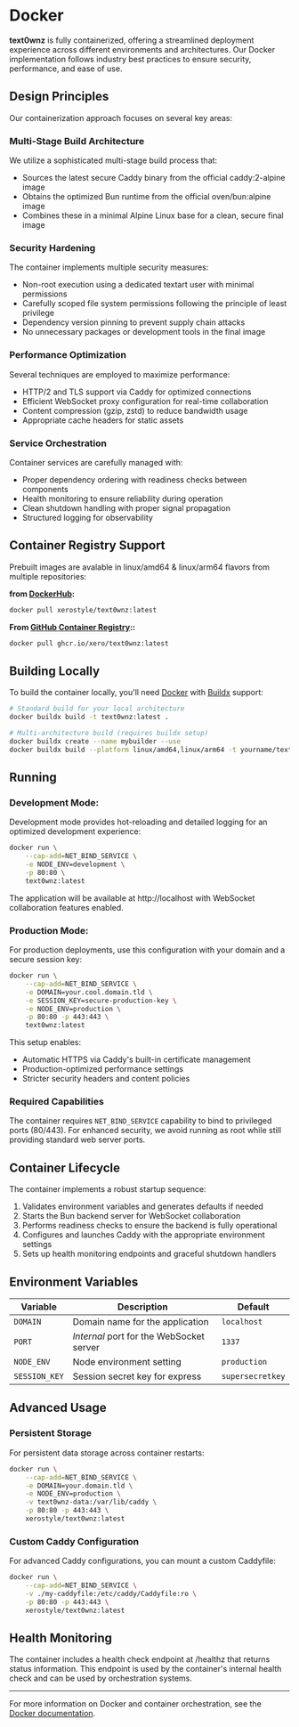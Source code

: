 # Docker

**text0wnz** is fully containerized, offering a streamlined deployment experience across different environments and architectures. Our Docker implementation follows industry best practices to ensure security, performance, and ease of use.

## Design Principles

Our containerization approach focuses on several key areas:

### Multi-Stage Build Architecture
We utilize a sophisticated multi-stage build process that:

- Sources the latest secure Caddy binary from the official caddy:2-alpine image
- Obtains the optimized Bun runtime from the official oven/bun:alpine image
- Combines these in a minimal Alpine Linux base for a clean, secure final image

### Security Hardening
The container implements multiple security measures:

- Non-root execution using a dedicated textart user with minimal permissions
- Carefully scoped file system permissions following the principle of least privilege
- Dependency version pinning to prevent supply chain attacks
- No unnecessary packages or development tools in the final image

### Performance Optimization
Several techniques are employed to maximize performance:

- HTTP/2 and TLS support via Caddy for optimized connections
- Efficient WebSocket proxy configuration for real-time collaboration
- Content compression (gzip, zstd) to reduce bandwidth usage
- Appropriate cache headers for static assets

### Service Orchestration
Container services are carefully managed with:

- Proper dependency ordering with readiness checks between components
- Health monitoring to ensure reliability during operation
- Clean shutdown handling with proper signal propagation
- Structured logging for observability

## Container Registry Support

Prebuilt images are avalable in linux/amd64 & linux/arm64 flavors from multiple repositories:

**from [DockerHub](https://hub.docker.com/r/xerostyle/text0wnz):**
```sh
docker pull xerostyle/text0wnz:latest
```
**From [GitHub Container Registry](https://github.com/xero/text0wnz/pkgs/container/text0wnz)::**
```sh
docker pull ghcr.io/xero/text0wnz:latest
```

## Building Locally

To build the container locally, you'll need [Docker](https://docs.docker.com/get-docker/) with [Buildx](https://docs.docker.com/buildx/working-with-buildx/) support:

```sh
# Standard build for your local architecture
docker buildx build -t text0wnz:latest .

# Multi-architecture build (requires buildx setup)
docker buildx create --name mybuilder --use
docker buildx build --platform linux/amd64,linux/arm64 -t yourname/text0wnz:latest --push .
```

## Running

### Development Mode:

Development mode provides hot-reloading and detailed logging for an optimized development experience:

```sh
docker run \
    --cap-add=NET_BIND_SERVICE \
    -e NODE_ENV=development \
    -p 80:80 \
    text0wnz:latest
```

The application will be available at http://localhost with WebSocket collaboration features enabled.

### Production Mode:

For production deployments, use this configuration with your domain and a secure session key:

```sh
docker run \
    --cap-add=NET_BIND_SERVICE \
    -e DOMAIN=your.cool.domain.tld \
    -e SESSION_KEY=secure-production-key \
    -e NODE_ENV=production \
    -p 80:80 -p 443:443 \
    text0wnz:latest
```
This setup enables:

- Automatic HTTPS via Caddy's built-in certificate management
- Production-optimized performance settings
- Stricter security headers and content policies


### Required Capabilities
The container requires `NET_BIND_SERVICE` capability to bind to privileged ports (80/443). For enhanced security, we avoid running as root while still providing standard web server ports.


## Container Lifecycle

The container implements a robust startup sequence:

1. Validates environment variables and generates defaults if needed
2. Starts the Bun backend server for WebSocket collaboration
3. Performs readiness checks to ensure the backend is fully operational
4. Configures and launches Caddy with the appropriate environment settings
5. Sets up health monitoring endpoints and graceful shutdown handlers

## Environment Variables

| Variable      | Description                                 | Default                      |
|---------------|---------------------------------------------|------------------------------|
| `DOMAIN`      | Domain name for the application             | `localhost`                  |
| `PORT`        | _Internal_ port for the WebSocket server    | `1337`                       |
| `NODE_ENV`    | Node environment setting                    | `production`                 |
| `SESSION_KEY` | Session secret key for express              | `supersecretkey`             |

## Advanced Usage

### Persistent Storage

For persistent data storage across container restarts:

```sh
docker run \
    --cap-add=NET_BIND_SERVICE \
    -e DOMAIN=your.domain.tld \
    -e NODE_ENV=production \
    -v text0wnz-data:/var/lib/caddy \
    -p 80:80 -p 443:443 \
    xerostyle/text0wnz:latest
```

### Custom Caddy Configuration

For advanced Caddy configurations, you can mount a custom Caddyfile:

```sh
docker run \
    --cap-add=NET_BIND_SERVICE \
    -v ./my-caddyfile:/etc/caddy/Caddyfile:ro \
    -p 80:80 -p 443:443 \
    xerostyle/text0wnz:latest
```

## Health Monitoring

The container includes a health check endpoint at /healthz that returns status information. This endpoint is used by the container's internal health check and can be used by orchestration systems.

---

For more information on Docker and container orchestration, see the [Docker documentation](https://docs.docker.com).
